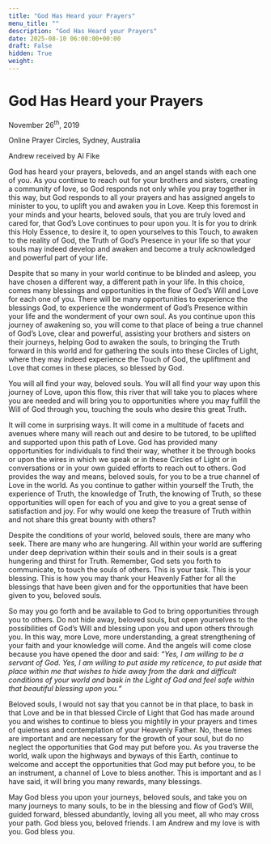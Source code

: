 ```yaml
---
title: "God Has Heard your Prayers"
menu_title: ""
description: "God Has Heard your Prayers"
date: 2025-08-10 06:00:00+00:00
draft: False
hidden: True
weight:
---
```

# God Has Heard your Prayers

November 26<sup>th</sup>, 2019

Online Prayer Circles, Sydney, Australia

Andrew received by Al Fike

God has heard your prayers, beloveds, and an angel stands with each one of you. As you continue to reach out for your brothers and sisters, creating a community of love, so God responds not only while you pray together in this way, but God responds to all your prayers and has assigned angels to minister to you, to uplift you and awaken you in Love. Keep this foremost in your minds and your hearts, beloved souls, that you are truly loved and cared for, that God’s Love continues to pour upon you. It is for you to drink this Holy Essence, to desire it, to open yourselves to this Touch, to awaken to the reality of God, the Truth of God’s Presence in your life so that your souls may indeed develop and awaken and become a truly acknowledged and powerful part of your life.

Despite that so many in your world continue to be blinded and asleep, you have chosen a different way, a different path in your life. In this choice, comes many blessings and opportunities in the flow of God’s Will and Love for each one of you. There will be many opportunities to experience the blessings God, to experience the wonderment of God’s Presence within your life and the wonderment of your own soul. As you continue upon this journey of awakening so, you will come to that place of being a true channel of God’s Love, clear and powerful, assisting your brothers and sisters on their journeys, helping God to awaken the souls, to bringing the Truth forward in this world and for gathering the souls into these Circles of Light, where they may indeed experience the Touch of God, the upliftment and Love that comes in these places, so blessed by God.

You will all find your way, beloved souls. You will all find your way upon this journey of Love, upon this flow, this river that will take you to places where you are needed and will bring you to opportunities where you may fulfill the Will of God through you, touching the souls who desire this great Truth.

It will come in surprising ways. It will come in a multitude of facets and avenues where many will reach out and desire to be tutored, to be uplifted and supported upon this path of Love. God has provided many opportunities for individuals to find their way, whether it be through books or upon the wires in which we speak or in these Circles of Light or in conversations or in your own guided efforts to reach out to others. God provides the way and means, beloved souls, for you to be a true channel of Love in the world. As you continue to gather within yourself the Truth, the experience of Truth, the knowledge of Truth, the knowing of Truth, so these opportunities will open for each of you and give to you a great sense of satisfaction and joy. For why would one keep the treasure of Truth within and not share this great bounty with others?

Despite the conditions of your world, beloved souls, there are many who seek. There are many who are hungering. All within your world are suffering under deep deprivation within their souls and in their souls is a great hungering and thirst for Truth. Remember, God sets you forth to communicate, to touch the souls of others. This is your task. This is your blessing. This is how you may thank your Heavenly Father for all the blessings that have been given and for the opportunities that have been given to you, beloved souls.

So may you go forth and be available to God to bring opportunities through you to others. Do not hide away, beloved souls, but open yourselves to the possibilities of God’s Will and blessing upon you and upon others through you. In this way, more Love, more understanding, a great strengthening of your faith and your knowledge will come. And the angels will come close because you have opened the door and said: *“Yes, I am willing to be a servant of God. Yes, I am willing to put aside my reticence, to put aside that place within me that wishes to hide away from the dark and difficult conditions of your world and bask in the Light of God and feel safe within that beautiful blessing upon you.“*

Beloved souls, I would not say that you cannot be in that place, to bask in that Love and be in that blessed Circle of Light that God has made around you and wishes to continue to bless you mightily in your prayers and times of quietness and contemplation of your Heavenly Father. No, these times are important and are necessary for the growth of your soul, but do no neglect the opportunities that God may put before you. As you traverse the world, walk upon the highways and byways of this Earth, continue to welcome and accept the opportunities that God may put before you, to be an instrument, a channel of Love to bless another. This is important and as I have said, it will bring you many rewards, many blessings.

May God bless you upon your journeys, beloved souls, and take you on many journeys to many souls, to be in the blessing and flow of God’s Will, guided forward, blessed abundantly, loving all you meet, all who may cross your path. God bless you, beloved friends. I am Andrew and my love is with you. God bless you.

